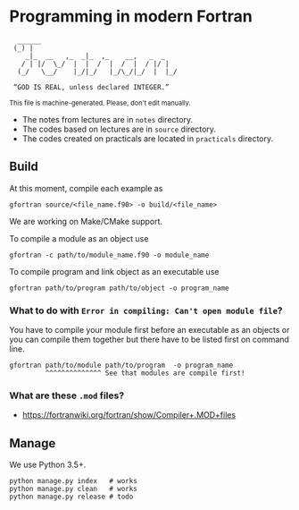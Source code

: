 # Programming in modern Fortran

```
  ______
 (_) |
    _|_  __   ,_  _|_  ,_    __,   _  _
   / | |/  \_/  |  |  /  |  /  |  / |/ |
  (_/   \__/    |_/|_/   |_/\_/|_/  |  |_/

 “GOD IS REAL, unless declared INTEGER.”
```

<small>This file is machine-generated. Please, don't edit manually.</small>

- The notes from lectures are in `notes` directory.
- The codes based on lectures are in `source` directory.
- The codes created on practicals are located in `practicals` directory.

## Build

At this moment, compile each example as

    gfortran source/<file_name.f90> -o build/<file_name>

We are working on Make/CMake support.

To compile a module as an object use

    gfortran -c path/to/module_name.f90 -o module_name

To compile program and link object as an executable use

    gfortran path/to/program path/to/object -o program_name

### What to do with `Error in compiling: Can't open module file`?

You have to compile your module first before an executable as an objects or
you can compile them together but there have to be listed first on command line.

    gfortran path/to/module path/to/program  -o program_name
             ^^^^^^^^^^^^^^ See that modules are compile first!

### What are these `.mod` files?

- https://fortranwiki.org/fortran/show/Compiler+.MOD+files

## Manage

We use Python 3.5+.

    python manage.py index   # works
    python manage.py clean   # works
    python manage.py release # todo
